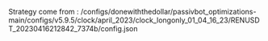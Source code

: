 Strategy come from : /configs/donewiththedollar/passivbot_optimizations-main/configs/v5.9.5/clock/april_2023/clock_longonly_01_04_16_23/RENUSDT_20230416212842_7374b/config.json
